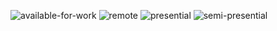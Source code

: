 ![available-for-work](https://img.shields.io/badge/-✅%20disponível-000000)
![remote](https://img.shields.io/badge/-✅%20remoto-000000) 
![presential](https://img.shields.io/badge/-✅%20presencial-000000) 
![semi-presential](https://img.shields.io/badge/-✅%20semi%20presencial-000000) 